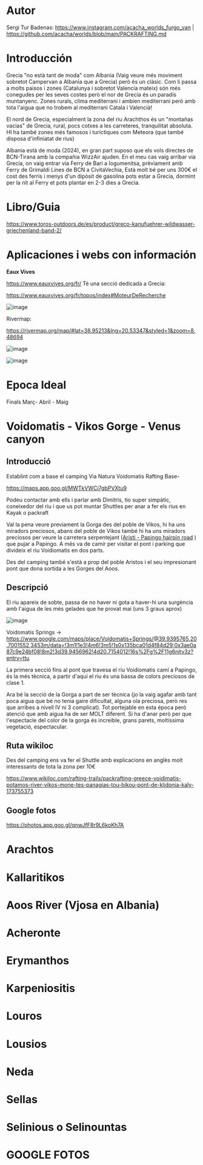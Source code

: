 # Autor

Sergi Tur Badenas: https://www.instagram.com/acacha_worlds_furgo_van | https://github.com/acacha/worlds/blob/main/PACKRAFTING.md

# Introducción

Grecia "no està tant de moda" com Albania (Vaig veure més moviment sobretot Campervan a Albania que a Grecia) però és un clàsic. Com li passa a molts paisos i zones (Catalunya i sobretot Valencia mateix) són més conegudes per les seves costes però el nor de Grecia és un paradis muntanyenc. Zones rurals, clima mediterrani i ambien mediterrani però amb tota l'aigua que no trobem al mediterrani Catala i Valencià!

El nord de Grecia, especialment la zona del riu Arachthos és un "montañas vacias" de Grecia, rural, pocs cotxes a les carreteres, tranquilitat absoluta. HI ha també zones més famosos i turíctiques com Meteora (que també disposa d'infiniatat de rius)

Albania està de moda (2024), en gran part suposo que els vols directes de BCN-Tirana amb la compañia WizzAir ajuden. En el meu cas vaig arribar via Grecia, on vaig entrar via Ferry de Bari a Iogumenitsa, prèviament amb Ferry de Grimaldi Lines de BCN a CivitaVechia, Està molt bé per uns 300€ el cost des ferris i menys d'un dipòsit de gasolina pots estar a Grecia, dormint per la nit al Ferry et pots plantar en 2-3 dies a Grecia.


# Libro/Guia

https://www.toros-outdoors.de/es/product/greco-kanufuehrer-wildwasser-griechenland-band-2/

# Aplicaciones i webs con información

**Eaux Vives**

https://www.eauxvives.org/fr/ Té una secció dedicada a Grecia:

https://www.eauxvives.org/fr/topos/index#MoteurDeRecherche

![image](https://github.com/acacha/worlds/assets/4015406/274aa48c-cdf7-4a69-b980-e382012a85aa)


Rivermap:

https://rivermap.org/map/#lat=38.95213&lng=20.53347&styled=1&zoom=8.48694

![image](https://github.com/acacha/worlds/assets/4015406/2bf5a85c-9967-4839-83df-78c0f1cce8b0)

![image](https://github.com/acacha/worlds/assets/4015406/9ca830d4-0e3b-415f-94b1-cfda1621860b)

# Epoca Ideal

Finals Març- Abril - Maig

# Voidomatis - Vikos Gorge - Venus canyon

## Introducció 

Establint com a base el camping Via Natura Voidomatis Rafting Base-

https://maps.app.goo.gl/MWTkVWCi7gbPVXtu9

Podeu contactar amb ells i parlar amb Dimitris, tio super simpàtic, coneixedor del riu i que us pot muntar Shuttles per anar a fer els rius en Kayak o packraft

Val la pena veure previament la Gorga des del poble de Vikos, hi ha uns miradors preciosos, abans del poble de Vikos també hi ha uns miradors preciosos per veure la carretera serpentejant ([Aristi - Papingo hairpin road](https://www.google.com/maps/place/Aristi+-+Papingo+hairpin+road/@39.948733,20.6858903,14.61z/data=!4m6!3m5!1s0x135bb7efc8d8a87d:0x5d4bc713adcf18b4!8m2!3d39.948719!4d20.688684!16s%2Fg%2F11h4g8n2tc?entry=ttu)
) que pujar a Papingo. A més va de camir per visitar el pont i parking que divideix el riu Voidiomatis en dos parts.

Des del camping també s'està a prop del poble Aristos i el seu impresionant pont que dona sortida a les Gorges del Aoos.

## Descripció

El riu apareix de sobte, passa de no haver ni gota a haver-hi una surgència amb l'aigua de les més gelades que he provat mai (uns 3 graus aprox)

![image](https://github.com/acacha/worlds/assets/4015406/4fd1683b-5bfc-452f-add7-9f916994db43)

Voidomatis Springs -> https://www.google.com/maps/place/Voidomatis+Springs/@39.9395765,20.7001552,3453m/data=!3m1!1e3!4m6!3m5!1s0x135bca01d4f84d29:0x3ae0a87c9e24bf08!8m2!3d39.9456962!4d20.7154012!16s%2Fg%2F11g6njtv3z?entry=ttu

La primera secció fins al pont que travesa el riu Voidiomatis camí a Papingo, és la més tècnica, a partir d'aquí el riu és una bassa de colors preciosos de clase 1.

Ara bé la secció de la Gorga a part de ser tècnica (jo la vaig agafar amb tant poca aigua que bé no tenia gaire dificultat, alguna ola preciosa, però res que arribes a nivell IV ni 3 complicat). Tot portejable en esta época però atenció que amb aigua ha de ser MOLT diferent. Si ha d'anar però per que l'espectacle del color de la gorga és increible, grans parets, moltíssima vegetació, espectacular.


## Ruta wikiloc

Des del camping ens va fer el Shuttle amb explicacions en anglès molt interessants de tota la zona per 10€

https://www.wikiloc.com/rafting-trails/packrafting-greece-voidimatis-potamos-river-vikos-mone-tes-panagias-tou-bikou-pont-de-klidonia-kaly-173755373

## Google fotos

https://photos.app.goo.gl/qnwJfF8r9L6koKh7A

# Arachtos

# Kallaritikos

# Aoos River (Vjosa en Albania)

# Acheronte

# Erymanthos

# Karpeniositis

# Louros

# Lousios

# Neda

# Sellas

# Selinious o Selinountas

# GOOGLE FOTOS


